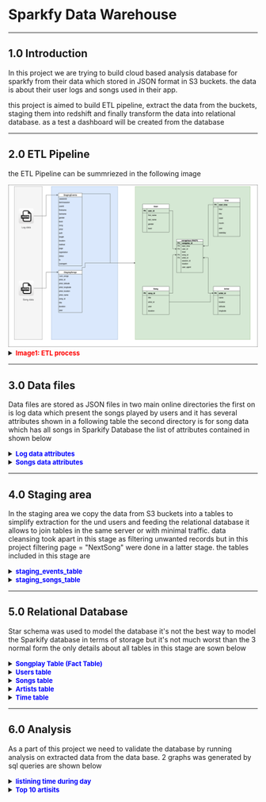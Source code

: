 # Sparkfy Data Warehouse
<hr>

## 1.0 Introduction

In this project we are trying to build cloud based analysis database for sparkfy from their data which stored in JSON format in S3 buckets.
the data is about their user logs and songs used in their app.

this project is aimed to build ETL pipeline, extract the data from the buckets, staging them into redshift and finally transform the data into relational database.
as a test a dashboard will be created from the database

<hr>

## 2.0 ETL Pipeline

the ETL Pipeline can be summriezed in the following image

<img src="Project3_ERD.png" alt="ERD" >
<details>
  <summary><b><font color="red" size= 2>Image1:  ETL process</font></B></summary>
  <p>
  This graph shows the whole ETL process starting from log data and song data to the staging area then to the relational data base.
  </p>

</details>


<hr>

## 3.0 Data files
<p>
Data files are stored as JSON files in two main online directories the first on is log data  which present the songs played by users and it has several attributes shown in a following table the second directory is for song data which has all songs in Sparkify Database the list of attributes contained in shown below
</p>
<details>
<summary><b><font color="Blue" size= 2>Log data attributes</font></b> </summary>
<table border="1" class="dataframe">  <tbody>    <tr>      <td>artist</td>    </tr>    <tr>      <td>auth</td>    </tr>    <tr>      <td>firstname</td>    </tr>    <tr>      <td>gender</td>    </tr>    <tr>      <td>itemInSession</td>    </tr>    <tr>      <td>lastName</td>    </tr>    <tr>      <td>length</td>    </tr>    <tr>      <td>level</td>    </tr>    <tr>      <td>location</td>    </tr>    <tr>      <td>method</td>    </tr>    <tr>      <td>page</td>    </tr>    <tr>      <td>registration</td>    </tr>    <tr>      <td>sessionId</td>    </tr>    <tr>      <td>song</td>    </tr>    <tr>      <td>status</td>    </tr>    <tr>      <td>ts</td>    </tr>    <tr>      <td>userAgent</td>    </tr>    <tr>      <td>userId</td>    </tr>  </tbody></table>
</details>
<details>
<summary><b><font color="Blue" size= 2>Songs data attributes</font></b> </summary>
<table border="1" class="dataframe">  <tbody>    <tr>      <td>num_songs</td>    </tr>    <tr>      <td>artist_id</td>    </tr>    <tr>      <td>artist_latitude</td>    </tr>    <tr>      <td>artist_longitude</td>    </tr>    <tr>      <td>artist_location</td>    </tr>    <tr>      <td>artist_name</td>    </tr>    <tr>      <td>song_id</td>    </tr>    <tr>      <td>title</td>    </tr>    <tr>      <td>duration</td>    </tr>    <tr>      <td>year</td>    </tr>  </tbody></table>
</details>
<hr>

## 4.0 Staging area

In the staging area we copy the data from S3 buckets into a tables to simplify extraction for the und users and feeding the relational database it allows to join tables in the same server or with minimal traffic. data cleansing took apart in this stage as filtering unwanted records but in this project filtering page = "NextSong" were done in a latter stage.
the tables included in this stage are

<details>
<summary><b><font color="Blue" size= 2>staging_events_table</font></b> </summary>
<table border="1" class="dataframe">  <tbody>    <tr>      <td>artist</td>    </tr>    <tr>      <td>auth</td>    </tr>    <tr>      <td>firstname</td>    </tr>    <tr>      <td>gender</td>    </tr>    <tr>      <td>itemInSession</td>    </tr>    <tr>      <td>lastName</td>    </tr>    <tr>      <td>length</td>    </tr>    <tr>      <td>level</td>    </tr>    <tr>      <td>location</td>    </tr>    <tr>      <td>method</td>    </tr>    <tr>      <td>page</td>    </tr>    <tr>      <td>registration</td>    </tr>    <tr>      <td>sessionId</td>    </tr>    <tr>      <td>song</td>    </tr>    <tr>      <td>status</td>    </tr>    <tr>      <td>ts</td>    </tr>    <tr>      <td>userAgent</td>    </tr>    <tr>      <td>userId</td>    </tr>  </tbody></table>
</details>
<details>
<summary><b><font color="Blue" size= 2>staging_songs_table</font></b> </summary>
<table border="1" class="dataframe">  <tbody>    <tr>      <td>num_songs</td>    </tr>    <tr>      <td>artist_id</td>    </tr>    <tr>      <td>artist_latitude</td>    </tr>    <tr>      <td>artist_longitude</td>    </tr>    <tr>      <td>artist_location</td>    </tr>    <tr>      <td>artist_name</td>    </tr>    <tr>      <td>song_id</td>    </tr>    <tr>      <td>title</td>    </tr>    <tr>      <td>duration</td>    </tr>    <tr>      <td>year</td>    </tr>  </tbody></table>
</details>
<hr>

## 5.0  Relational Database

Star schema was used to model the database it's not the best way to model the Sparkify database in terms of storage but it's not much worst than the 3 normal form the only details about all tables in this stage are sown below


<details>
<summary><b><font color="Blue" size= 2>Songplay Table (Fact Table)</font></b> </summary>
<table border="1" class="dataframe">  <thead>    <tr style="text-align: Right;">      <th><font color=Red><b>Col</b></font></th>      <th><font color=Red><b>D_type</b></font></th>    </tr>  </thead>  <tbody>    <tr>      <td>songplay_id</td>      <td>int</td>    </tr>    <tr>      <td>start_time</td>      <td>timestamp</td>    </tr>    <tr>      <td>user_id</td>      <td>int</td>    </tr>    <tr>      <td>level</td>      <td>Varchar</td>    </tr>    <tr>      <td>song_id</td>      <td>Varchar</td>    </tr>    <tr>      <td>artist_id</td>      <td>Varchar</td>    </tr>    <tr>      <td>session_id</td>      <td>int</td>    </tr>    <tr>      <td>location</td>      <td>varchar</td>    </tr>    <tr>      <td>user_agent</td>      <td>varchar</td>    </tr>  </tbody></table>
</details>

<details>
<summary><b><font color="Blue" size= 2>Users table</font></b> </summary>

<table border="1" class="dataframe">  <thead>    <tr style="text-align: right;">      <th><font color=Red><b>Col</b></font></th>      <th><font color=Red><b>D_type</b></font></th>    </tr>  </thead>  <tbody>    <tr>      <td>userid</td>      <td>int</td>    </tr>    <tr>      <td>firstname</td>      <td>Varchar</td>    </tr>    <tr>      <td>lastname</td>      <td>Varchar</td>    </tr>    <tr>      <td>gender</td>      <td>char(1)</td>    </tr>    <tr>      <td>level</td>      <td>Varchar</td>    </tr>  </tbody></table>

</details>


<details>
<summary><b><font color="Blue" size= 2>Songs table</font></b> </summary>

<table border="1" class="dataframe">  <thead>    <tr style="text-align: right;">      <th><font color=Red><b>Col</b></font></th>      <th><font color=Red><b>D_type</b></font></th>    </tr>  </thead>  <tbody>    <tr>      <td>song_id</td>      <td>Varchar</td>    </tr>    <tr>      <td>title</td>      <td>Varchar</td>    </tr>    <tr>      <td>artist_id</td>      <td>Varchar</td>    </tr>    <tr>      <td>duration</td>      <td>numeric</td>    </tr>    <tr>      <td>year</td>      <td>int)</td>    </tr>  </tbody></table>

</details>



<details>
<summary><b><font color="Blue" size= 2>Artists table</font></b> </summary>
<table border="1" class="dataframe">  <thead>    <tr style="text-align: right;">      <th><font color=Red><b>Col</b></font></th>      <th><font color=Red><b>D_type</b></font></th>    </tr>  </thead>  <tbody>    <tr>      <td>artist_id</td>      <td>Varchar</td>    </tr>    <tr>      <td>artist_name</td>      <td>Varchar</td>    </tr>    <tr>      <td>artist_location</td>      <td>Varchar</td>    </tr>    <tr>      <td>artist_latitude</td>      <td>numeric</td>    </tr>    <tr>      <td>artist_longitude</td>      <td>numeric</td>    </tr>  </tbody></table>


</details>



<details>
<summary><b><font color="Blue" size= 2>Time table</font></b> </summary>

<table border="1" class="dataframe">  <thead>    <tr style="text-align: right;">      <th><font color=Red><b>Col</b></font></th>      <th><font color=Red><b>D_type</b></font></th>    </tr>  </thead>  <tbody>    <tr>      <td>start_time</td>      <td>timestamp</td>    </tr>    <tr>      <td>hour</td>      <td>int</td>    </tr>    <tr>      <td>day</td>      <td>int</td>    </tr>    <tr>      <td>week</td>      <td>int</td>    </tr>    <tr>      <td>month</td>      <td>int</td>    </tr>    <tr>      <td>year</td>      <td>int</td>    </tr>    <tr>      <td>weekday</td>      <td>int</td>    </tr>  </tbody></table>

</details>


<hr>

## 6.0 Analysis

As a part of this project we need to validate the database by running analysis on extracted data from the data base. 2 graphs was generated by sql queries are shown below

<details>
<summary><b><font color="Blue" size= 2>listining time during day</font></b> </summary>


<pre>
<div class="container">

query = """Select t.hour, count(sp.songplay_id) as song_listened
from
songplay sp
left join time t
on sp.start_time = t.start_time
group by 1
order by 1"""

pd.read_sql_query(query,conn).set_index("hour").plot(figsize=(20  ,8));          
</div>
</pre>
<img src="listining time during day.png" alt="ERD" >

</details>

<details>
<summary><b><font color="Blue" size= 2>Top 10 artisits</font></b> </summary>


<pre>
<div class="container">

query = """Select  a.artist_name, count(session_id)
from
songplay sp
join
artists a
on sp.artist_id = a.artist_id
group by 1
limit 10
"""

pd.read_sql_query(query,conn).sort_values("count" ,ascending=False).plot(y ="count", x ="artist_name" , kind = "barh", figsize= (10,10))
ax.invert_yaxis()

</div>
</pre>
<img src="top10_artisits.png" alt="ERD" >

</details>
